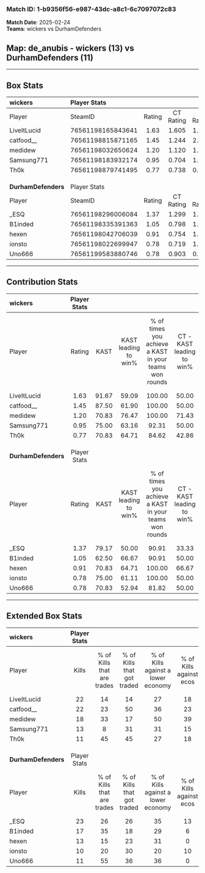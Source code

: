 ### Match ID: 1-b9356f56-e987-43dc-a8c1-6c7097072c83  
**Match Date**: 2025-02-24  
**Teams**: wickers vs DurhamDefenders  

## **Map**: de_anubis - wickers (13) vs DurhamDefenders (11)  
---  

## Box Stats  

| **wickers**         | Player Stats      |        |           |          |       |       |       |         |        |      |     |
| :- | :- | :-: | :-: | :-: | :-: | :-: | :-: | :-: | :-: | :-: | :-: |
| Player              | SteamID           | Rating | CT Rating | T Rating | KAST  |  ADR  | Kills | Assists | Deaths | K/D  | HS% |
| LiveItLucid         | 76561198165843641 |  1.63  |   1.605   |  1.805   | 91.67 | 95.8  |  22   |    5    |   10   | 2.20 | 50  |
| catfood__           | 76561198815871165 |  1.45  |   1.244   |  2.212   | 87.50 | 104.1 |  22   |    5    |   18   | 1.22 | 54  |
| medidew             | 76561198032650624 |  1.20  |   1.120   |  1.626   | 70.83 | 94.5  |  18   |    7    |   16   | 1.13 | 55  |
| Samsung771          | 76561198183932174 |  0.95  |   0.704   |  1.393   | 75.00 | 73.5  |  13   |    9    |   18   | 0.72 | 61  |
| Th0k                | 76561198879741495 |  0.77  |   0.738   |  0.937   | 70.83 | 44.8  |  11   |    2    |   16   | 0.69 | 45  |
|                     |                   |        |           |          |       |       |       |         |        |      |     |
|                     |                   |        |           |          |       |       |       |         |        |      |     |
|                     |                   |        |           |          |       |       |       |         |        |      |     |
| **DurhamDefenders** | Player Stats      |        |           |          |       |       |       |         |        |      |     |
| Player              | SteamID           | Rating | CT Rating | T Rating | KAST  |  ADR  | Kills | Assists | Deaths | K/D  | HS% |
| _ESQ                | 76561198296006084 |  1.37  |   1.299   |  1.806   | 79.17 | 90.9  |  23   |    7    |   19   | 1.21 | 43  |
| B1inded             | 76561198335391363 |  1.05  |   0.798   |  1.491   | 62.50 | 80.6  |  17   |    5    |   16   | 1.06 | 35  |
| hexen               | 76561198042706039 |  0.91  |   0.754   |  1.436   | 70.83 | 85.7  |  13   |    8    |   20   | 0.65 | 61  |
| ionsto              | 76561198022699947 |  0.78  |   0.719   |  1.066   | 75.00 | 45.8  |  10   |    5    |   16   | 0.63 | 20  |
| Uno666              | 76561199583880746 |  0.78  |   0.903   |  0.912   | 70.83 | 58.2  |  11   |   11    |   19   | 0.58 | 36  |
---  

## Contribution Stats  

| **wickers**         | Player Stats |       |                      |                                                        |                           |                                                             |                          |                                                            |
| :- | :-: | :-: | :-: | :-: | :-: | :-: | :-: | :-: |
| Player              |    Rating    | KAST  | KAST leading to win% | % of times you achieve a KAST in your teams won rounds | CT - KAST leading to win% | CT - % of times you achieve a KAST in your teams won rounds | T - KAST leading to win% | T - % of times you achieve a KAST in your teams won rounds |
| LiveItLucid         |     1.63     | 91.67 |        59.09         |                         100.00                         |           50.00           |                           100.00                            |          66.67           |                           100.00                           |
| catfood__           |     1.45     | 87.50 |        61.90         |                         100.00                         |           50.00           |                           100.00                            |          72.73           |                           100.00                           |
| medidew             |     1.20     | 70.83 |        76.47         |                         100.00                         |           71.43           |                           100.00                            |          80.00           |                           100.00                           |
| Samsung771          |     0.95     | 75.00 |        63.16         |                         92.31                          |           50.00           |                            80.00                            |          72.73           |                           100.00                           |
| Th0k                |     0.77     | 70.83 |        64.71         |                         84.62                          |           42.86           |                            60.00                            |          80.00           |                           100.00                           |
|                     |              |       |                      |                                                        |                           |                                                             |                          |                                                            |
|                     |              |       |                      |                                                        |                           |                                                             |                          |                                                            |
|                     |              |       |                      |                                                        |                           |                                                             |                          |                                                            |
| **DurhamDefenders** | Player Stats |       |                      |                                                        |                           |                                                             |                          |                                                            |
| Player              |    Rating    | KAST  | KAST leading to win% | % of times you achieve a KAST in your teams won rounds | CT - KAST leading to win% | CT - % of times you achieve a KAST in your teams won rounds | T - KAST leading to win% | T - % of times you achieve a KAST in your teams won rounds |
| _ESQ                |     1.37     | 79.17 |        50.00         |                         90.91                          |           33.33           |                            75.00                            |          63.64           |                           100.00                           |
| B1inded             |     1.05     | 62.50 |        66.67         |                         90.91                          |           50.00           |                            75.00                            |          77.78           |                           100.00                           |
| hexen               |     0.91     | 70.83 |        64.71         |                         100.00                         |           66.67           |                           100.00                            |          63.64           |                           100.00                           |
| ionsto              |     0.78     | 75.00 |        61.11         |                         100.00                         |           50.00           |                           100.00                            |          70.00           |                           100.00                           |
| Uno666              |     0.78     | 70.83 |        52.94         |                         81.82                          |           50.00           |                           100.00                            |          55.56           |                           71.43                            |
---  

## Extended Box Stats  

| **wickers**         | Player Stats |                            |                            |                                    |                         |                              |                                 |        |                             |                                     |                          |                               |                            |
| :- | :-: | :-: | :-: | :-: | :-: | :-: | :-: | :-: | :-: | :-: | :-: | :-: | :-: |
| Player              |    Kills     | % of Kills that are trades | % of Kills that got traded | % of Kills against a lower economy | % of Kills against ecos | % of Kills that are flawless | % of Kills that are close duels | Deaths | % of Deaths that get traded | % of Deaths against a lower economy | % of Deaths against ecos | % of Deaths that are flawless | % of Deaths that are close |
| LiveItLucid         |      22      |             14             |             14             |                 27                 |           18            |              55              |                9                |   10   |             30              |                 10                  |            10            |              20               |             10             |
| catfood__           |      22      |             23             |             50             |                 36                 |           23            |              82              |                0                |   18   |             33              |                 17                  |            11            |              56               |             6              |
| medidew             |      18      |             33             |             17             |                 50                 |           39            |              67              |               11                |   16   |             25              |                 19                  |            6             |              50               |             13             |
| Samsung771          |      13      |             8              |             31             |                 31                 |           15            |              77              |                0                |   18   |             17              |                 11                  |            0             |              61               |             6              |
| Th0k                |      11      |             45             |             45             |                 27                 |           18            |              73              |                0                |   16   |             19              |                 13                  |            0             |              69               |             6              |
|                     |              |                            |                            |                                    |                         |                              |                                 |        |                             |                                     |                          |                               |                            |
|                     |              |                            |                            |                                    |                         |                              |                                 |        |                             |                                     |                          |                               |                            |
|                     |              |                            |                            |                                    |                         |                              |                                 |        |                             |                                     |                          |                               |                            |
| **DurhamDefenders** | Player Stats |                            |                            |                                    |                         |                              |                                 |        |                             |                                     |                          |                               |                            |
| Player              |    Kills     | % of Kills that are trades | % of Kills that got traded | % of Kills against a lower economy | % of Kills against ecos | % of Kills that are flawless | % of Kills that are close duels | Deaths | % of Deaths that get traded | % of Deaths against a lower economy | % of Deaths against ecos | % of Deaths that are flawless | % of Deaths that are close |
| _ESQ                |      23      |             26             |             26             |                 35                 |           13            |              48              |               17                |   19   |             37              |                 26                  |            0             |              68               |             5              |
| B1inded             |      17      |             35             |             18             |                 29                 |            6            |              65              |                6                |   16   |             25              |                 13                  |            0             |              38               |             6              |
| hexen               |      13      |             15             |             23             |                 31                 |            0            |              62              |                8                |   20   |             25              |                 20                  |            0             |              70               |             5              |
| ionsto              |      10      |             20             |             30             |                 20                 |           10            |              40              |                0                |   16   |             31              |                 13                  |            0             |              81               |             0              |
| Uno666              |      11      |             55             |             36             |                 36                 |            0            |              55              |                0                |   19   |             26              |                 16                  |            0             |              63               |             5              |
